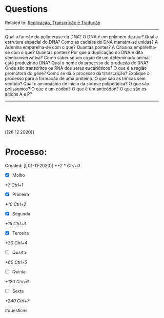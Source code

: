 # Questions
Related to: [Replicação, Transcrição e Tradução](Replica%C3%A7%C3%A3o,%20Transcri%C3%A7%C3%A3o%20e%20Tradu%C3%A7%C3%A3o.md)

---

Qual a função da polimerase do DNA?
O DNA é um polímero de que?
Qual a estrutura espacial do DNA?
Como as cadeias do DNA mantém-se unidas?
A Adenina emparelha-se com o que? Quantas pontes?
A Citosina emparelha-se com o que? Quantas pontes?
Por que a duplicação do DNA é dita semiconservativa?
Como saber se um orgão de um determinado animal está produzindo DNA?
Qual o nome do processo de produção de RNA?
Onde são transcritos os RNA dos seres eucarióticos?
O que é a região promotora do gene?
Como se dá o processo da transcrição?
Explique o processo para a formação de uma proteína.
O que são as trincas sem sentido?
Qual o aminoácido de início da síntese polipetídica?
O que são polissomos?
O que é um códon?
O que é um anticódon?
O que são os sítions A e P?

---
# Next
[[26 12 2020]]
# Processo:
Created: [[ 01-11-2020]]
*+2 *  *Ctrl+0*
- [x] Molho  

*+7*  *Ctrl+1*

- [x] Primeira 

*+10*  *Ctrl+2*

- [x] Segunda

*+15*  *Ctrl+3*

- [x] Terceira 

*+30*  *Ctrl+4*

- [ ] Quarta 

*+60*  *Ctrl+5*

- [ ] Quinta 

*+120*  *Ctrl+6*

- [ ] Sexta 

*+240*  *Ctrl+7*


#questions